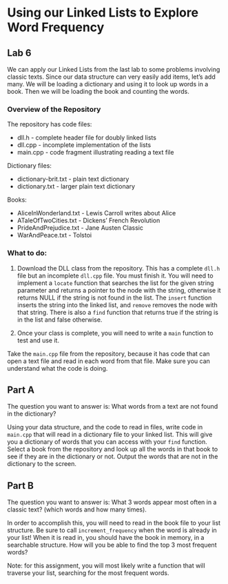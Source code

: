 # Using our Linked Lists to Explore Word Frequency

## Lab 6

We can apply our Linked Lists from the last lab to some problems involving classic texts.  Since our data structure can very easily add items, let’s add many.  We will be loading a dictionary and using it to look up words in a book.  Then we will be loading the book and counting the words.


### Overview of the Repository

The repository has code files:
* dll.h       - complete header file for doubly linked lists
* dll.cpp     - incomplete implementation of the lists
* main.cpp    - code fragment illustrating reading a text file

Dictionary files:
* dictionary-brit.txt - plain text dictionary
* dictionary.txt      - larger plain text dictionary

Books:
* AliceInWonderland.txt  - Lewis Carroll writes about Alice
* ATaleOfTwoCities.txt   - Dickens’ French Revolution
* PrideAndPrejudice.txt  - Jane Austen Classic
* WarAndPeace.txt        - Tolstoi

### What to do:

1. Download the DLL class from the repository.  This has a complete `dll.h` file but an incomplete `dll.cpp` file.  You must finish it.  You will need to implement a `locate` function that searches the list for the given string parameter and returns a pointer to the node with the string, otherwise it returns NULL if the string is not found in the list.  The `insert` function inserts the string into the linked list, and `remove` removes the node with that string.  There is also a `find` function that returns true if the string is in the list and false otherwise.


2. Once your class is complete, you will need to write a `main` function to test and use it.  

Take the `main.cpp` file from the repository, because it has code that can open a text file and read in each word from that file.  Make sure you can understand what the code is doing.

## Part A

The question you want to answer is:  What words from a text are not found in the dictionary?

Using your data structure, and the code to read in files, write code in `main.cpp` that will read in a dictionary file to your linked list.  This will give you a dictionary of words that you can access with your `find` function.  Select a book from the repository and look up all the words in that book to see if they are in the dictionary or not.  Output the words that are not in the dictionary to the screen.

## Part B

The question you want to answer is:  What 3 words appear most often in a classic text?  (which words and how many times).


In order to accomplish this, you will need to read in the book file to your list structure.  Be sure to call `increment_frequency` when the word is already in your list!  When it is read in, you should have the book in memory, in a searchable structure.  How will you be able to find the top 3 most frequent words?

Note:  for this assignment, you will most likely write a function that will traverse your list, searching for the most frequent words.
